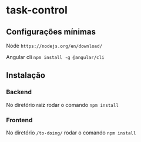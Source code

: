 # task-control

## Configurações mínimas
Node ``https://nodejs.org/en/download/``

Angular cli ``npm install -g @angular/cli``
## Instalação
### Backend

No diretório raiz rodar o comando `npm install`

### Frontend

No diretório ``/to-doing/`` rodar o comando `npm install`